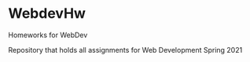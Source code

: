 # WebdevHw
Homeworks for WebDev

Repository that holds all assignments for Web Development Spring 2021
